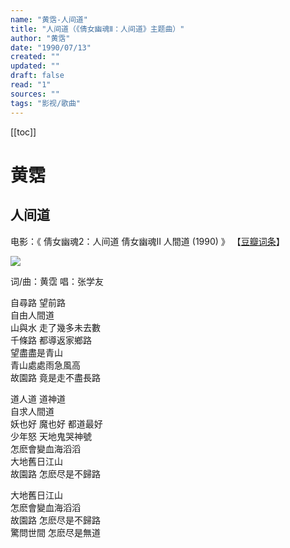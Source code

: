 ```yaml
---
name: "黄霑-人间道"
title: "人间道（《倩女幽魂Ⅱ：人间道》主题曲）"
author: "黄霑"
date: "1990/07/13"
created: ""
updated: ""
draft: false
read: "1"
sources: ""
tags: "影视/歌曲"
---
```


[[toc]]

# 黄霑

## 人间道

电影：《 倩女幽魂2：人间道 倩女幽魂II 人間道 (1990) 》
【[豆瓣词条](https://movie.douban.com/subject/1296629/)】

![](https://img9.doubanio.com/view/photo/s_ratio_poster/public/p2518212196.webp)


词/曲：黄霑 唱：张学友

自尋路 望前路  
自由人間道  
山與水 走了幾多未去數  
千條路 都導返家鄉路  
望盡盡是青山  
青山處處雨急風高  
故園路 竟是走不盡長路  

道人道 道神道  
自求人間道  
妖也好 魔也好 都道最好  
少年怒 天地鬼哭神號  
怎麽會變血海滔滔  
大地舊日江山  
故園路 怎麽尽是不歸路  

大地舊日江山  
怎麽會變血海滔滔  
故園路 怎麽尽是不歸路  
驚問世間 怎麽尽是無道  
